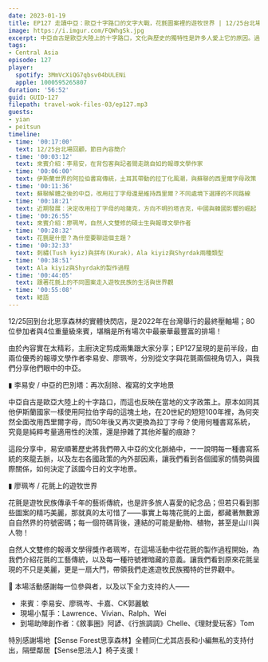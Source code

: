 ```yaml
---
date: 2023-01-19
title: EP127 走讀中亞：歐亞十字路口的文字大戰，花氈圖案裡的遊牧世界 | 12/25台北場精華之一 ft. 李易安、廖珮岑
image: https://i.imgur.com/FQWhgSk.jpg
excerpt: 中亞自古是歐亞大陸上的十字路口，文化與歷史的獨特性是許多人愛上它的原因。過去100年來兩次巨大的文字政策變遷，反映的是怎樣的歷史與國際關係脈絡？花氈原來不只是工藝，更是將自然萬千濃縮於一張毛毯上的視覺表達？來聽聽我們這些中亞控聊聊這裡究竟為何迷人吧！
tags:
- Central Asia
episode: 127
player:
  spotify: 3MmVcXiQG7qbsv04bULENi
  apple: 1000595265807
duration: '56:52'
guid: GUID-127
filepath: travel-wok-files-03/ep127.mp3
guests:
- yian
- peitsun
timeline:
- time: '00:17:00'
  text: 12/25台北場回顧，節目內容簡介
- time: '00:03:12'
  text: 來賓介紹：李易安，在背包客與記者間走跳自如的報導文學作家
- time: '00:06:00'
  text: 伊斯蘭世界的阿拉伯書寫傳統，土耳其帶動的拉丁化風潮，與蘇聯的西里爾字母政策
- time: '00:11:36'
  text: 蘇聯解體之後的中亞，改用拉丁字母還是維持西里爾？不同處境下選擇的不同路線
- time: '00:18:21'
  text: 近期發展：決定改用拉丁字母的哈薩克，方向不明的塔吉克，中國與韓國影響的崛起
- time: '00:26:55'
  text: 來賓介紹：廖珮岑，自然人文雙修的碩士生與報導文學作者
- time: '00:28:32'
  text: 花氈是什麼？為什麼要聊這個主題？
- time: '00:32:33'
  text: 刺繡(Tush kyiz)與拼布(Kurak)，Ala kiyiz與Shyrdak兩種類型
- time: '00:38:51'
  text: Ala kiyiz與Shyrdak的製作過程
- time: '00:44:05'
  text: 跟著花氈上的不同圖案走入遊牧民族的生活與世界觀
- time: '00:55:08'
  text: 結語
---
```

12/25回到台北思享森林的實體快閃店，是2022年在台灣舉行的最終壓軸場；80位參加者與4位重量級來賓，堪稱是所有場次中最豪華最豐富的排場！

由於內容實在太精彩，主廚決定剪成兩集跟大家分享；EP127呈現的是前半段，由兩位優秀的報導文學作者李易安、廖珮岑，分別從文字與花氈兩個視角切入，與我們分享他們眼中的中亞。

▮ 李易安 / 中亞的巴別塔：再次刮除、複寫的文字地景

中亞自古是歐亞大陸上的十字路口，而這也反映在當地的文字政策上。原本如同其他伊斯蘭國家一樣使用阿拉伯字母的這塊土地，在20世紀的短短100年裡，為何突然全面改用西里爾字母，而50年後又再次更換為拉丁字母？使用何種書寫系統，究竟是純粹考量適用性的決策，還是摻雜了其他斧鑿的痕跡？

這段分享中，易安順著歷史將我們帶入中亞的文化脈絡中，一一說明每一種書寫系統的來龍去脈，以及左右各國政策的內外部因素，讓我們看到各個國家的情勢與國際關係，如何決定了該國今日的文字地景。

▮ 廖珮岑 / 花氈上的遊牧世界

花氈是遊牧民族傳承千年的藝術傳統，也是許多旅人喜愛的紀念品；但若只看到那些圖案的精巧美麗，那就真的太可惜了——事實上每塊花氈的上面，都藏著無數源自自然界的符號密碼；每一個符碼背後，連結的可能是動物、植物，甚至是山川與人物！

自然人文雙修的報導文學得獎作者珮岑，在這場活動中從花氈的製作過程開始，為我們介紹花氈的工藝傳統，以及每一種符號裡暗藏的意義。讓我們看到原來花氈呈現的不只是美麗，更是一扇大門，帶領我們走進遊牧民族獨特的世界觀中。

🫶 本場活動感謝每一位參與者，以及以下全力支持的人——

* 來賓：李易安、廖珮岑、卡嘉、CK郭麗敏
* 現場小幫手：Lawrence、Vivian、Ralph、Wei
* 到場助陣創作者：《敘事圈》阿諺、《行旅調調》Chelle、《理財愛玩客》Tom

特別感謝場地【Sense Forest思享森林】全體同仁尤其店長和小編無私的支持付出，隔壁鄰居【Sense思法人】椅子支援！
